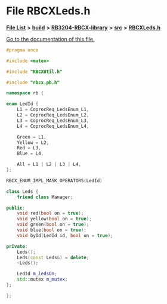 
# File RBCXLeds.h

[**File List**](files.md) **>** [**build**](dir_4fef79e7177ba769987a8da36c892c5f.md) **>** [**RB3204-RBCX-library**](dir_6e2f6bf38ad600996f360c484704d30b.md) **>** [**src**](dir_2fb57cfb6554052417264f60890e0af6.md) **>** [**RBCXLeds.h**](_r_b_c_x_leds_8h.md)

[Go to the documentation of this file.](_r_b_c_x_leds_8h.md) 


````cpp
#pragma once

#include <mutex>

#include "RBCXUtil.h"

#include "rbcx.pb.h"

namespace rb {

enum LedId {
    L1 = CoprocReq_LedsEnum_L1,
    L2 = CoprocReq_LedsEnum_L2,
    L3 = CoprocReq_LedsEnum_L3,
    L4 = CoprocReq_LedsEnum_L4,

    Green = L1,
    Yellow = L2,
    Red = L3,
    Blue = L4,

    All = L1 | L2 | L3 | L4,
};

RBCX_ENUM_IMPL_MASK_OPERATORS(LedId)

class Leds {
    friend class Manager;

public:
    void red(bool on = true); 
    void yellow(bool on = true); 
    void green(bool on = true); 
    void blue(bool on = true); 
    void byId(LedId id, bool on = true); 

private:
    Leds();
    Leds(const Leds&) = delete;
    ~Leds();

    LedId m_ledsOn;
    std::mutex m_mutex;
};

};
````


